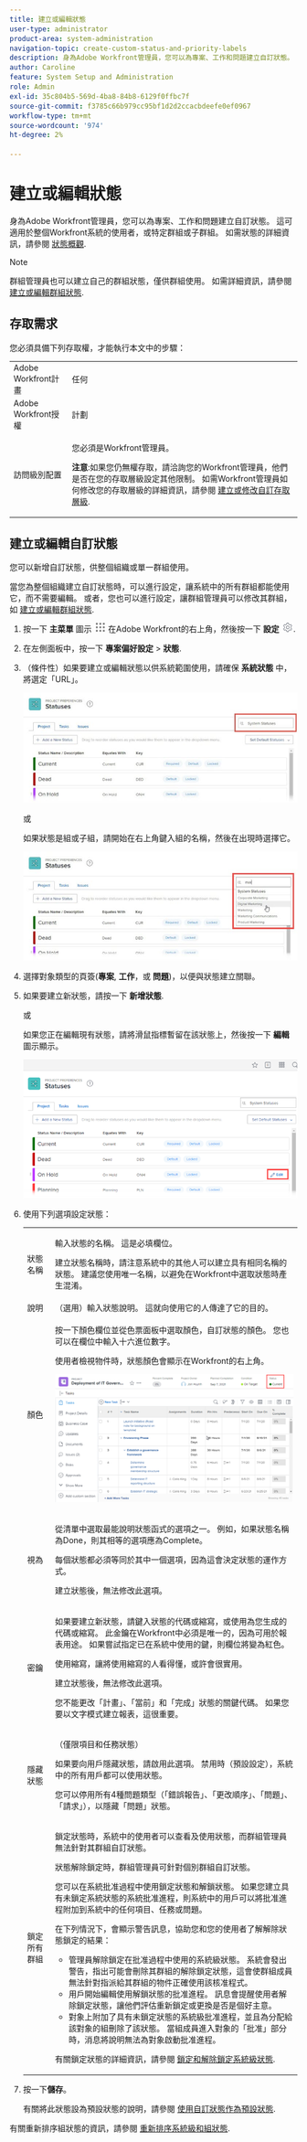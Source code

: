 ```yaml
---
title: 建立或編輯狀態
user-type: administrator
product-area: system-administration
navigation-topic: create-custom-status-and-priority-labels
description: 身為Adobe Workfront管理員，您可以為專案、工作和問題建立自訂狀態。
author: Caroline
feature: System Setup and Administration
role: Admin
exl-id: 35c804b5-569d-4ba8-84b8-6129f0ffbc7f
source-git-commit: f3785c66b979cc95bf1d2d2ccacbdeefe0ef0967
workflow-type: tm+mt
source-wordcount: '974'
ht-degree: 2%

---
```


# 建立或編輯狀態

<!--DON'T DELETE, DRAFT OR HIDE THIS ARTICLE. IT IS LINKED TO THE PRODUCT THROUGH CONTEXT SENSITIVE HELP LINKS.-->

身為Adobe Workfront管理員，您可以為專案、工作和問題建立自訂狀態。 這可適用於整個Workfront系統的使用者，或特定群組或子群組。 如需狀態的詳細資訊，請參閱 [狀態概觀](../../../administration-and-setup/customize-workfront/creating-custom-status-and-priority-labels/statuses-overview.md).

>[!NOTE]
>
>群組管理員也可以建立自己的群組狀態，僅供群組使用。 如需詳細資訊，請參閱 [建立或編輯群組狀態](../../../administration-and-setup/manage-groups/manage-group-statuses/create-or-edit-a-group-status.md).

## 存取需求

您必須具備下列存取權，才能執行本文中的步驟：

<table style="table-layout:auto"> 
 <col> 
 <col> 
 <tbody> 
  <tr> 
   <td role="rowheader">Adobe Workfront計畫</td> 
   <td>任何</td> 
  </tr> 
  <tr> 
   <td role="rowheader">Adobe Workfront授權</td> 
   <td>計劃</td> 
  </tr> 
  <tr> 
   <td role="rowheader">訪問級別配置</td> 
   <td> <p>您必須是Workfront管理員。</p> <p><b>注意</b>:如果您仍無權存取，請洽詢您的Workfront管理員，他們是否在您的存取層級設定其他限制。 如需Workfront管理員如何修改您的存取層級的詳細資訊，請參閱 <a href="../../../administration-and-setup/add-users/configure-and-grant-access/create-modify-access-levels.md" class="MCXref xref">建立或修改自訂存取層級</a>.</p> </td> 
  </tr> 
 </tbody> 
</table>

## 建立或編輯自訂狀態

您可以新增自訂狀態，供整個組織或單一群組使用。

當您為整個組織建立自訂狀態時，可以進行設定，讓系統中的所有群組都能使用它，而不需要編輯。 或者，您也可以進行設定，讓群組管理員可以修改其群組，如 [建立或編輯群組狀態](../../../administration-and-setup/manage-groups/manage-group-statuses/create-or-edit-a-group-status.md).

1. 按一下 **主菜單** 圖示 ![](assets/main-menu-icon.png) 在Adobe Workfront的右上角，然後按一下 **設定** ![](assets/gear-icon-settings.png).

1. 在左側面板中，按一下 **專案偏好設定** > **狀態**.

1. （條件性）如果要建立或編輯狀態以供系統範圍使用，請確保 **系統狀態** 中，將選定「URL」。

   ![](assets/system-statuses-in-upper-rt-corner.jpg)

   或

   如果狀態是組或子組，請開始在右上角鍵入組的名稱，然後在出現時選擇它。

   ![](assets/system-statuses-in-upper-rt-corner-group.jpg)

1. 選擇對象類型的頁簽(**專案**, **工作**，或 **問題**)，以便與狀態建立關聯。

1. 如果要建立新狀態，請按一下 **新增狀態**.

   或

   如果您正在編輯現有狀態，請將滑鼠指標暫留在該狀態上，然後按一下 **編輯** 圖示顯示。

   ![](assets/custom-status-edit.png)

1. 使用下列選項設定狀態：

   <table style="table-layout:auto"> 
    <col> 
    <col> 
    <tbody> 
     <tr> 
      <td role="rowheader">狀態名稱</td> 
      <td> <p>輸入狀態的名稱。 這是必填欄位。</p> <p>建立狀態名稱時，請注意系統中的其他人可以建立具有相同名稱的狀態。 建議您使用唯一名稱，以避免在Workfront中選取狀態時產生混淆。</p> </td> 
     </tr> 
     <tr> 
      <td role="rowheader">說明</td> 
      <td>（選用）輸入狀態說明。 這就向使用它的人傳達了它的目的。</td> 
     </tr> 
     <tr> 
      <td role="rowheader">顏色</td> 
      <td> <p>按一下顏色欄位並從色票面板中選取顏色，自訂狀態的顏色。 您也可以在欄位中輸入十六進位數字。</p> <p>使用者檢視物件時，狀態顏色會顯示在Workfront的右上角。</p> <img src="assets/status-color.png" style="width: 350;height: 211;"> </p> </td> 
     </tr> 
     <tr> 
      <td role="rowheader">視為</td> 
      <td> <p>從清單中選取最能說明狀態函式的選項之一。 例如，如果狀態名稱為Done，則其相等的選項應為Complete。</p> <p>每個狀態都必須等同於其中一個選項，因為這會決定狀態的運作方式。</p> <p>建立狀態後，無法修改此選項。</p> </td> 
     </tr> 
     <tr> 
      <td role="rowheader">密鑰</td> 
      <td> <p>如果要建立新狀態，請鍵入狀態的代碼或縮寫，或使用為您生成的代碼或縮寫。 此金鑰在Workfront中必須是唯一的，因為可用於報表用途。 如果嘗試指定已在系統中使用的鍵，則欄位將變為紅色。</p> <p>使用縮寫，讓將使用縮寫的人看得懂，或許會很實用。</p> <p>建立狀態後，無法修改此選項。</p> <p>您不能更改「計畫」、「當前」和「完成」狀態的關鍵代碼。 如果您要以文字模式建立報表，這很重要。</p> </td> 
     </tr> 
     <tr> 
      <td role="rowheader">隱藏狀態</td> 
      <td> <p>（僅限項目和任務狀態）</p> <p>如果要向用戶隱藏狀態，請啟用此選項。 禁用時（預設設定），系統中的所有用戶都可以使用狀態。</p> <p>您可以停用所有4種問題類型（「錯誤報告」、「更改順序」、「問題」、「請求」），以隱藏「問題」狀態。</p> </td> 
     </tr> 
     <tr> 
      <td role="rowheader">鎖定所有群組</td> 
      <td>
       <p>鎖定狀態時，系統中的使用者可以查看及使用狀態，而群組管理員無法針對其群組自訂狀態。</p> 
       <p>狀態解除鎖定時，群組管理員可針對個別群組自訂狀態。</p>

   <div>
       <p>您可以在系統批准過程中使用鎖定狀態和解鎖狀態。 如果您建立具有未鎖定系統狀態的系統批准進程，則系統中的用戶可以將批准進程附加到系統中的任何項目、任務或問題。</p>
       <p> 在下列情況下，會顯示警告訊息，協助您和您的使用者了解解除狀態鎖定的結果：</p>
       <ul>
       <li>管理員解除鎖定在批准過程中使用的系統級狀態。 系統會發出警告，指出可能會刪除其群組的解除鎖定狀態，這會使群組成員無法針對指派給其群組的物件正確使用該核准程式。</li>
       <li>用戶開始編輯使用解鎖狀態的批准進程。 訊息會提醒使用者解除鎖定狀態，讓他們評估重新鎖定或更換是否是個好主意。</li>
       <li>對象上附加了具有未鎖定狀態的系統級批准進程，並且為分配給該對象的組刪除了該狀態。 當組成員進入對象的「批准」部分時，消息將說明無法為對象啟動批准進程。</li>
       </ul>
       <p>有關鎖定狀態的詳細資訊，請參閱 <a href="../../../administration-and-setup/customize-workfront/creating-custom-status-and-priority-labels/lock-or-unlock-a-custom-system-level-status.md" class="MCXref xref">鎖定和解除鎖定系統級狀態</a>.</p>
       </div>
      </td>
     </tr> 
    </tbody> 
   </table>

1. 按一下&#x200B;**儲存**。

   有關將此狀態設為預設狀態的說明，請參閱 [使用自訂狀態作為預設狀態](../../../administration-and-setup/customize-workfront/creating-custom-status-and-priority-labels/use-custom-statuses-as-default-statuses.md).

有關重新排序組狀態的資訊，請參閱 [重新排序系統級和組狀態](../../../administration-and-setup/customize-workfront/creating-custom-status-and-priority-labels/reorder-system-statuses.md).
